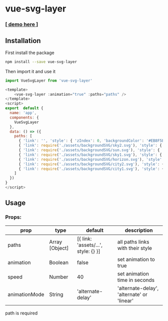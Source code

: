 # vue-svg-layer

### [\[ demo here \]](https://tbayet.github.io/SVGLayer/)

## Installation
First install the package

```sh
npm install --save vue-svg-layer
```

Then import it and use it

```js
import VueSvgLayer from 'vue-svg-layer'

<template>
	<vue-svg-layer :animation="true" :paths="paths" />
</template>
<script>
export  default {
  name: 'app',
  components: {
    VueSvgLayer
  },
  data: () => ({
    paths: [
      { 'link': '', 'style': { 'zIndex': 0, 'backgroundColor': '#EB8F5E' } },
      { 'link': require('./assets/backgroundSVG/sky2.svg'), 'style': { 'zIndex': 0, 'backgroundColor': '#E5B395' } },
      { 'link': require('./assets/backgroundSVG/sun.svg'), 'style': { 'zIndex': 8, 'maskRepeat': 'no-repeat', 'maskSize': 'auto 90%', 'backgroundColor': '#FBEFBF' } },
      { 'link': require('./assets/backgroundSVG/sky1.svg'), 'style': { 'zIndex': 0, 'backgroundColor': '#B1766F' } },
      { 'link': require('./assets/backgroundSVG/horizon.svg'), 'style': { 'zIndex': 0, 'backgroundColor': '#6EB3B6' } },
      { 'link': require('./assets/backgroundSVG/city2.svg'), 'style': { 'zIndex': 0, 'backgroundColor': '#3F6E77' } },
      { 'link': require('./assets/backgroundSVG/city1.svg'), 'style': { 'zIndex': 0, 'backgroundColor': '#242A37' } }
    ]
  })
}
</script>
```

## Usage
### Props:

| prop | type | default | description |
|--|--|--|---|
| paths | Array [Object] | [{ link: 'assets/...', style: {} }] | all paths links with their style |
| animation | Boolean | false | set animation to true |
| speed | Number | 40 | set animation time in seconds |
| animationMode | String | 'alternate-delay' | 'alternate-delay', 'alternate' or 'linear' |

path is required
